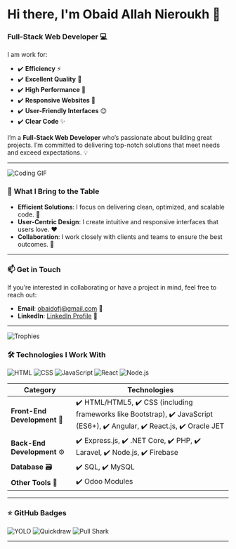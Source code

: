# Hi there, I'm Obaid Allah Nieroukh 👋

### Full-Stack Web Developer 💻

I am work for:
- ✔️ **Efficiency** ⚡
- ✔️ **Excellent Quality** 🌟
- ✔️ **High Performance** 🚀
- ✔️ **Responsive Websites** 📱
- ✔️ **User-Friendly Interfaces** 😊
- ✔️ **Clear Code** ✨
  
I’m a **Full-Stack Web Developer** who’s passionate about building great projects. I’m committed to delivering top-notch solutions that meet needs and exceed expectations. 💡


---
![Coding GIF](https://media.giphy.com/media/qgQUggAC3Pfv687qPC/giphy.gif)
### 🚀 **What I Bring to the Table**
- **Efficient Solutions**: I focus on delivering clean, optimized, and scalable code. 🧹
- **User-Centric Design**: I create intuitive and responsive interfaces that users love. ❤️
- **Collaboration**: I work closely with clients and teams to ensure the best outcomes. 🤝

---


### 📫 **Get in Touch**
If you’re interested in collaborating or have a project in mind, feel free to reach out:
- **Email**: [obaidofj@gmail.com](mailto:obaidofj@gmail.com) 📧
- **LinkedIn**: [LinkedIn Profile](https://www.linkedin.com/in/obaidn) 🔗

---

![Trophies](https://github-profile-trophy.vercel.app/?username=yourusername&theme=onedark)

### 🛠️ **Technologies I Work With**
![HTML](https://img.shields.io/badge/HTML-Expert-orange)
![CSS](https://img.shields.io/badge/CSS-Expert-blue)
![JavaScript](https://img.shields.io/badge/JavaScript-Expert-yellow)
![React](https://img.shields.io/badge/React-Expert-61DAFB)
![Node.js](https://img.shields.io/badge/Node.js-Expert-339933)

| **Category**            | **Technologies**                                                                 |
|-------------------------|---------------------------------------------------------------------------------|
| **Front-End Development** 🎨 | ✔️ HTML/HTML5, ✔️ CSS (including frameworks like Bootstrap), ✔️ JavaScript (ES6+), ✔️ Angular, ✔️ React.js, ✔️ Oracle JET |
| **Back-End Development** ⚙️  | ✔️ Express.js, ✔️ .NET Core, ✔️ PHP, ✔️ Laravel, ✔️ Node.js, ✔️ Firebase          |
| **Database** 🗃️            | ✔️ SQL, ✔️ MySQL                                                                 |
| **Other Tools** 🧰        | ✔️ Odoo Modules                                                                  |
---

### ⭐ **GitHub Badges**
![YOLO](https://github.githubassets.com/assets/yolo-default-be0bbff04951.png)
![Quickdraw](https://github.githubassets.com/assets/quickdraw-default-39c6aec8ff89.png)
![Pull Shark](https://github.githubassets.com/assets/pull-shark-default-498c279a747d.png)

---


